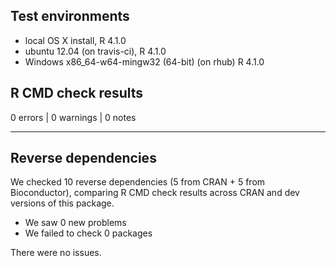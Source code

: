 ## Test environments
* local OS X install, R 4.1.0
* ubuntu 12.04 (on travis-ci), R 4.1.0
* Windows x86_64-w64-mingw32 (64-bit) (on rhub) R 4.1.0

## R CMD check results

0 errors | 0 warnings | 0 notes

---

## Reverse dependencies

We checked 10 reverse dependencies (5 from CRAN + 5 from Bioconductor), comparing R CMD check results across CRAN and dev versions of this package.

 * We saw 0 new problems
 * We failed to check 0 packages

There were no issues. 
